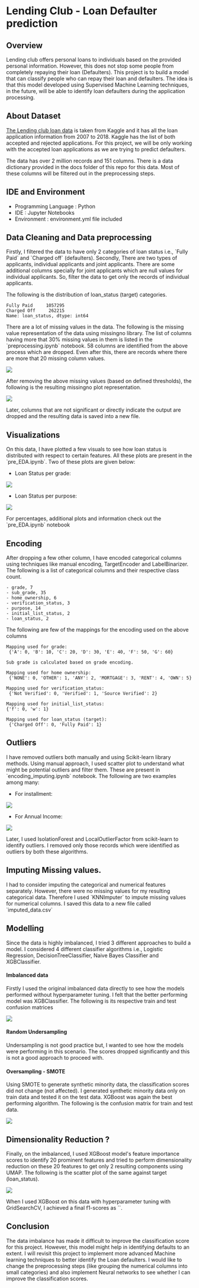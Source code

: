 # Lending Club - Loan Defaulter prediction

## Overview

<p>Lending club offers personal loans to individuals based on the provided personal information. However, this does not stop some people from completely repaying their loan (Defaulters). This project is to build a model that can classify people who can repay their loan and defaulters. The idea is that this model developed using Supervised Machine Learning techniques, in the future, will be able to identify loan defaulters during the application processing.</p>

## About Dataset

[The Lending club loan data](https://www.kaggle.com/datasets/wordsforthewise/lending-club) is taken from Kaggle and it has all the loan application information from 2007 to 2018. Kaggle has the list of both accepted and rejected applications. For this project, we will be only working with the accepted loan applications as we are trying to predict  defaulters.

<p>The data has over 2 million records and 151 columns. There is a data dictionary provided in the docs folder of this repo for this data. Most of these columns will be filtered out in the preprocessing steps.</p>

## IDE and Environment

- Programming Language : Python
- IDE : Jupyter Notebooks
- Environment : environment.yml file included

## Data Cleaning and Data preprocessing

<p>Firstly, I filtered the data to have only 2 categories of loan status i.e., `Fully Paid` and `Charged off` (defaulters). Secondly, There are two types of applicants, individual applicants and joint applicants. There are some additional columns specially for joint applicants which are null values for individual applicants. So, filter the data to get only the records of individual applicants.</p>

<p>The following is the distribution of loan_status (target) categories.</p>

```
Fully Paid     1057295
Charged Off     262215
Name: loan_status, dtype: int64
```

<p>There are a lot of missing values in the data. The following is the missing value representation of the data using missingno library. The list of columns having more that 30% missing values in them is listed in the `preprocessing.ipynb` notebook. 58 columns are identified from the above process which are dropped. Even after this, there are records where there are more that 20 missing column values.</p>

<img src="figs/before_missing_value_filter.png">

<p>After removing the above missing values (based on defined thresholds), the following is the resulting missingno plot representation.</p>

<img src="figs/after_missing_value_filter.png">

<p>Later, columns that are not significant or directly indicate the output are dropped and the resulting data is saved into a new file.</p>

## Visualizations

<p>On this data, I have plotted a few visuals to see how loan status is distributed with respect to certain features. All these plots are present in the `pre_EDA.ipynb`. Two of these plots are given below:</p>

- Loan Status per grade:

<img src="figs/loan_status_per_grade.png">

- Loan Status per purpose:

<img src="figs/loan_status_per_purpose.png">

<p> For percentages, additional plots and information check out the `pre_EDA.ipynb` notebook </p>


## Encoding

<p>After dropping a few other column, I have encoded categorical columns using techniques like manual encoding, TargetEncoder and LabelBinarizer. The following is a list of categorical columns and their respective class count.</p>

```
- grade, 7
- sub_grade, 35
- home_ownership, 6
- verification_status, 3
- purpose, 14
- initial_list_status, 2
- loan_status, 2
```

<p>The following are few of the mappings for the encoding used on the above columns</p>

```
Mapping used for grade:
 {'A': 0, 'B': 10, 'C': 20, 'D': 30, 'E': 40, 'F': 50, 'G': 60}

Sub grade is calculated based on grade encoding.

Mapping used for home ownership:
 {'NONE': 0, 'OTHER': 1, 'ANY': 2, 'MORTGAGE': 3, 'RENT': 4, 'OWN': 5}

Mapping used for verification_status:
 {'Not Verified': 0, 'Verified': 1, 'Source Verified': 2}
 
Mapping used for initial_list_status:
{'f': 0, 'w': 1}

Mapping used for loan_status (target):
 {'Charged Off': 0, 'Fully Paid': 1}
```

## Outliers

<p>I have removed outliers both manually and using Scikit-learn library methods. Using manual approach, I used scatter plot to understand what might be potential outliers and filter them. These are present in `encoding_imputing.ipynb` notebook. The following are two examples among many:</p>

- For installment:

<img src="figs/installment_before_after.png"> 

- For Annual Income:

<img src="figs/annual_income_before_after.png"> 

<p>Later, I used IsolationForest and LocalOutlierFactor from scikit-learn to identify outliers. I removed only those records which were identified as outliers by both these algorithms.</p>


## Imputing Missing values.

<p>I had to consider imputing the categorical and numerical features separately. However, there were no missing values for my resulting categorical data. Therefore I used `KNNImputer` to impute missing values for numerical columns. I saved this data to a new file called `imputed_data.csv`</p>


## Modelling

<p>Since the data is highly imbalanced, I tried 3 different approaches to build a model. I considered 4 different classifier algorithms i.e., Logistic Regression, DecisionTreeClassifier, Naive Bayes Classifier and XGBClassifier. </p>

#### Imbalanced data

<p>Firstly I used the original imbalanced data directly to see how the models performed without hyperparameter tuning. I felt that the better performing model was XGBClassifier. The following is its respective train and test confusion matrices</p>

<img src="figs/imb_XGB.png">


#### Random Undersampling

<p>Undersampling is not good practice but, I wanted to see how the models were performing in this scenario. The scores dropped significantly and this is not a good approach to proceed with.</p>


#### Oversampling - SMOTE

Using SMOTE to generate synthetic minority data, the classification scores did not change (not affected). I generated synthetic minority data only on train data and tested it on the test data. XGBoost was again the best performing algorithm. The following is the confusion matrix for train and test data.

<img src="figs/over_XGB.png">


## Dimensionality Reduction ?

<p>Finally, on the imbalanced, I used XGBoost model's feature importance scores to identify 20 prominent features and tried to perform dimensionality reduction on these 20 features to get only 2 resulting components using UMAP. The following is the scatter plot of the same against target (loan_status).</p>

<img src="figs/.png">

<p>When I used XGBoost on this data with hyperparameter tuning with GridSearchCV, I achieved a final f1-scores as ``. </p>

## Conclusion

The data imbalance has made it difficult to improve the classification score for this project. However, this model might help in identifying defaults to an extent. I will revisit this project to implement more advanced Machine learning techniques to better identify the Loan defaulters. I would like to change the preprocessing steps (like grouping the numerical columns into small categories) and also implement Neural networks to see whether I can improve the classification scores.






